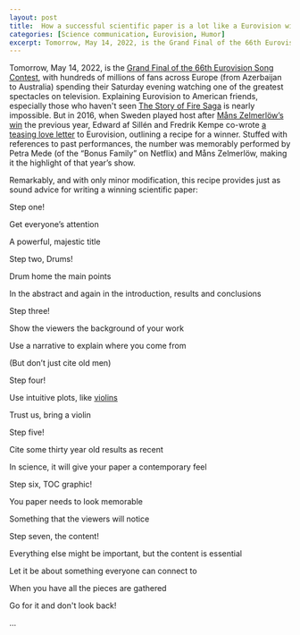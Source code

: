 ```yaml
---
layout: post
title:  How a successful scientific paper is a lot like a Eurovision winner
categories: [Science communication, Eurovision, Humor]
excerpt: Tomorrow, May 14, 2022, is the Grand Final of the 66th Eurovision Song Contest, with hundreds of millions of fans across Europe (from Azerbaijan to Australia) spending their Saturday evening watching one of the greatest spectacles on television. 
---
```


Tomorrow, May 14, 2022, is the [Grand Final of the 66th Eurovision Song Contest](https://www.youtube.com/watch?v=VhyLh5sGRRI&list=PLmWYEDTNOGUJDg0GIJ4DH9Fz4aijqEKMM&index=5), with hundreds of millions of fans across Europe (from Azerbaijan to Australia) spending their Saturday evening watching one of the greatest spectacles on television. Explaining Eurovision to American friends, especially those who haven't seen [The Story of Fire Saga](https://www.imdb.com/title/tt8580274/) is nearly impossible. But in 2016, when Sweden played host after [Måns Zelmerlöw’s win](https://www.youtube.com/watch?v=Tefuv5H0Hok) the previous year, Edward af Sillén and Fredrik Kempe co-wrote [a teasing love letter](https://www.youtube.com/watch?v=Cv6tgnx6jTQ) to Eurovision, outlining a recipe for a winner. Stuffed with references to past performances, the number was memorably performed by Petra Mede (of the “Bonus Family” on Netflix) and Måns Zelmerlöw, making it the highlight of that year’s show.

Remarkably, and with only minor modification, this recipe provides just as sound advice for writing a winning scientific paper:

Step one! 

Get everyone’s attention

A powerful, majestic title

Step two, Drums!

Drum home the main points

In the abstract and again in the introduction, results and conclusions

Step three!

Show the viewers the background of your work

Use a narrative to explain where you come from

(But don’t just cite old men)

Step four!

Use intuitive plots, like [violins](https://en.wikipedia.org/wiki/Violin_plot)

Trust us, bring a violin

Step five!

Cite some thirty year old results as recent

In science, it will give your paper a contemporary feel

Step six, TOC graphic!

You paper needs to look memorable

Something that the viewers will notice

Step seven, the content!

Everything else might be important, but the content is essential

Let it be about something everyone can connect to

When you have all the pieces are gathered

Go for it and don't look back!

…
